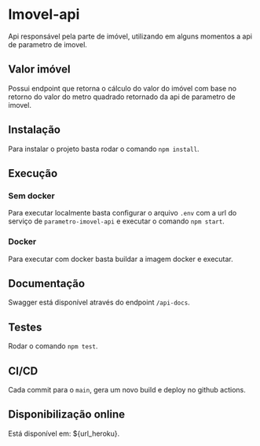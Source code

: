 # Imovel-api

Api responsável pela parte de imóvel, utilizando em alguns momentos a api de parametro de imovel.

## Valor imóvel

Possui endpoint que retorna o cálculo do valor do imóvel com base no retorno do valor do metro quadrado retornado da api de parametro de imovel.

## Instalação

Para instalar o projeto basta rodar o comando `npm install`.

## Execução

### Sem docker

Para executar localmente basta configurar o arquivo `.env` com a url do serviço de `parametro-imovel-api` e executar o comando `npm start`.

### Docker

Para executar com docker basta buildar a imagem docker e executar.

## Documentação

Swagger está disponível através do endpoint `/api-docs`.

## Testes

Rodar o comando `npm test`.

## CI/CD

Cada commit para o `main`, gera um novo build e deploy no github actions.

## Disponibilização online

Está disponível em: ${url_heroku}.
